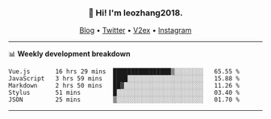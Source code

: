 <h3 align="center">👋 Hi! I'm leozhang2018.</h3>
<p align="center">
  <a href="https://code.leozhang2018.me">Blog</a> •
  <a href="https://twitter.com/leozhang2018">Twitter</a> •
  <a href="https://www.v2ex.com/member/leozhang">V2ex</a> •
  <a href="https://www.instagram.com/leozhanghere">Instagram</a>
</p>

-------

📊 **Weekly development breakdown**
<!--START_SECTION:waka-->
```text
Vue.js       16 hrs 29 mins  ████████████████▒░░░░░░░░   65.55 % 
JavaScript   3 hrs 59 mins   ████░░░░░░░░░░░░░░░░░░░░░   15.88 % 
Markdown     2 hrs 50 mins   ██▓░░░░░░░░░░░░░░░░░░░░░░   11.26 % 
Stylus       51 mins         █░░░░░░░░░░░░░░░░░░░░░░░░   03.40 % 
JSON         25 mins         ▒░░░░░░░░░░░░░░░░░░░░░░░░   01.70 % 
```
<!--END_SECTION:waka-->
-------

